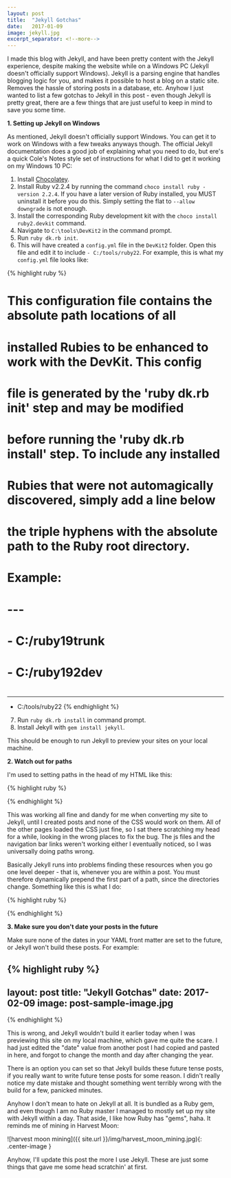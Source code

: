 ```yaml
---
layout: post
title:  "Jekyll Gotchas"
date:   2017-01-09 
image: jekyll.jpg 
excerpt_separator: <!--more-->
---
```


I made this blog with Jekyll, and have been pretty content with the Jekyll experience, despite making the website while on a Windows PC (Jekyll doesn't officially support Windows). Jekyll is a parsing engine that handles blogging logic for you, and makes it possible to host a blog on a static site. Removes the hassle of storing posts in a database, etc. Anyhow I just wanted to list a few gotchas to Jekyll <!--more--> in this post - even though Jekyll is pretty great, there are a few things that are just useful to keep in mind to save you some time.

**1. Setting up Jekyll on Windows**

As mentioned, Jekyll doesn't officially support Windows. You can get it to work on Windows with a few tweaks anyways though. The official Jekyll documentation does a good job of explaining what you need to do, but ere's a quick Cole's Notes style set of instructions for what I did to get it working on my Windows 10 PC:

1) Install [Chocolatey][chocolatey-link].
2) Install Ruby v2.2.4 by running the command `choco install ruby -version 2.2.4`. If you have a later version of Ruby installed, you MUST uninstall it before you do this. Simply setting the flat to `--allow downgrade` is not enough.
3) Install the corresponding Ruby development kit with the `choco install ruby2.devkit` command.
4) Navigate to `C:\tools\DevKit2` in the command prompt.
5) Run `ruby dk.rb init`.
6) This will have created a `config.yml` file in the `DevKit2` folder. Open this file and edit it to include `- C:/tools/ruby22`. For example, this is what my `config.yml` file looks like:

{% highlight ruby %}
# This configuration file contains the absolute path locations of all
# installed Rubies to be enhanced to work with the DevKit. This config
# file is generated by the 'ruby dk.rb init' step and may be modified
# before running the 'ruby dk.rb install' step. To include any installed
# Rubies that were not automagically discovered, simply add a line below
# the triple hyphens with the absolute path to the Ruby root directory.
#
# Example:
#
# ---
# - C:/ruby19trunk
# - C:/ruby192dev
#
---
- C:/tools/ruby22
{% endhighlight %}

7) Run `ruby dk.rb install` in command prompt.
8) Install Jekyll with `gem install jekyll`.

This should be enough to run Jekyll to preview your sites on your local machine.

**2. Watch out for paths**

I'm used to setting paths in the head of my HTML like this:

{% highlight ruby %}
<head>
  <link href="/css/main.css" rel="stylesheet">
 </head> 
{% endhighlight %}

This was working all fine and dandy for me when converting my site to Jekyll, until I created posts and none of the CSS would work on them. All of the other pages loaded the CSS just fine, so I sat there scratching my head for a while, looking in the wrong places to fix the bug. The js files and the navigation bar links weren't working either I eventually noticed, so I was universally doing paths wrong.

Basically Jekyll runs into problems finding these resources when you go one level deeper - that is, whenever you are within a post. You must therefore dynamically prepend the first part of a path, since the directories change. Something like this is what I do:

{% highlight ruby %}
<head>
  <link href="{{ "/css/main.css" | prepend: site.url }}" rel="stylesheet">
 </head> 
 {% endhighlight %}


**3. Make sure you don't date your posts in the future**

Make sure none of the dates in your YAML front matter are set to the future, or Jekyll won't build these posts. For example:

{% highlight ruby %}
---
layout: post
title:  "Jekyll Gotchas"
date:   2017-02-09 
image: post-sample-image.jpg 
---
{% endhighlight %}

This is wrong, and Jekyll wouldn't build it earlier today when I was previewing this site on my local machine, which gave me quite the scare. I had just edited the "date" value from another post I had copied and pasted in here, and forgot to change the month and day after changing the year.

There is an option you can set so that Jekyll builds these future tense posts, if you really want to write future tense posts for some reason. I didn't really notice my date mistake and thought something went terribly wrong with the build for a few, panicked minutes.

Anyhow I don't mean to hate on Jekyll at all. It is bundled as a Ruby gem, and even though I am no Ruby master I managed to mostly set up my site with Jekyll within a day. That aside, I like how Ruby has "gems", haha. It reminds me of mining in Harvest Moon:

![harvest moon mining]({{ site.url }}/img/harvest_moon_mining.jpg){: .center-image }

Anyhow, I'll update this post the more I use Jekyll. These are just some things that gave me some head scratchin' at first.


[chocolatey-link]: https://chocolatey.org/install